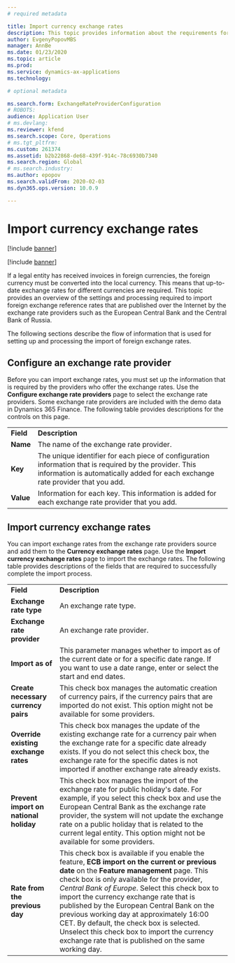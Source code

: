 ```yaml
---
# required metadata

title: Import currency exchange rates
description: This topic provides information about the requirements for importing foreign exchange reference rates that are published over the Internet by the exchange rate providers.
author: EvgenyPopovMBS
manager: AnnBe
ms.date: 01/23/2020
ms.topic: article
ms.prod: 
ms.service: dynamics-ax-applications
ms.technology: 

# optional metadata

ms.search.form: ExchangeRateProviderConfiguration
# ROBOTS: 
audience: Application User
# ms.devlang: 
ms.reviewer: kfend
ms.search.scope: Core, Operations
# ms.tgt_pltfrm: 
ms.custom: 261374
ms.assetid: b2b22868-de68-439f-914c-78c6930b7340
ms.search.region: Global
# ms.search.industry: 
ms.author: epopov
ms.search.validFrom: 2020-02-03
ms.dyn365.ops.version: 10.0.9

---
```


# Import currency exchange rates

[!include [banner](../includes/banner.md)]

[!include [banner](../includes/banner.md)]

If a legal entity has received invoices in foreign currencies, the foreign currency must be converted into the local currency. This means that up-to-date exchange rates for different currencies are required. This topic provides an overview of the settings and processing required to import foreign exchange reference rates that are published over the Internet by the exchange rate providers such as the European Central Bank and the Central Bank of Russia.

The following sections describe the flow of information that is used for setting up and processing the import of foreign exchange rates.

## Configure an exchange rate provider
Before you can import exchange rates, you must set up the information that is required by the providers who offer the exchange rates. Use the **Configure exchange rate providers** page to select the exchange rate providers. Some exchange rate providers are included with the demo data in Dynamics 365 Finance. The following table provides descriptions for the controls on this page.

|           |                                                                                                                                                                                                                             |
|-----------|-----------------------------------------------------------------------------------------------------------------------------------------------------------------------------------------------------------------------------|
| **Field** | **Description**                                                                                                                                                                                                             |
| **Name**  | The name of the exchange rate provider.                                                                                                                                                                                     |
| **Key**   | The unique identifier for each piece of configuration information that is required by the provider. This information is automatically added for each exchange rate provider that you add. |
| **Value** | Information for each key. This information is added for each exchange rate provider that you add.                                                                                         |

## Import currency exchange rates
You can import exchange rates from the exchange rate providers source and add them to the **Currency exchange rates** page. Use the **Import currency exchange rates** page to import the exchange rates. The following table provides descriptions of the fields that are required to successfully complete the import process.

|                                        |                                                                                                                                                                                                                                                                                                                                                                             |
|----------------------------------------|-----------------------------------------------------------------------------------------------------------------------------------------------------------------------------------------------------------------------------------------------------------------------------------------------------------------------------------------------------------------------------|
| **Field**                              | **Description**                                                                                                                                                                                                                                                                                                                                                             |
| **Exchange rate type**                 | An exchange rate type.                                                                                                                                                                                                                                                                                                                                                      |
| **Exchange rate provider**             | An exchange rate provider.                                                                                                                                                                                                                                                                                                                                                  |
| **Import as of**                       | This parameter manages whether to import as of the current date or for a specific date range. If you want to use a date range, enter or select the start and end dates.                                                                                                                                                                                                                |
| **Create necessary currency pairs**    | This check box manages the automatic creation of currency pairs, if the currency pairs that are imported do not exist. This option might not be available for some providers.                                                                                                                                                                                               |
| **Override existing exchange rates**   | This check box manages the update of the existing exchange rate for a currency pair when the exchange rate for a specific date already exists. If you do not select this check box, the exchange rate for the specific dates is not imported if another exchange rate already exists.                                                                                       |
| **Prevent import on national holiday** | This check box manages the import of the exchange rate for public holiday's date. For example, if you select this check box and use the European Central Bank as the exchange rate provider, the system will not update the exchange rate on a public holiday that is related to the current legal entity. This option might not be available for some providers. |
| **Rate from the previous day** | This check box is available if you enable the feature, **ECB import on the current or previous date** on the **Feature management** page. This check box is only available for the provider, *Central Bank of Europe*. Select this check box to import the currency exchange rate that is published by the European Central Bank on the previous working day at approximately 16:00 CET. By default, the check box is selected. Unselect this check box to import the currency exchange rate that is published on the same working day.  |




